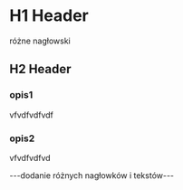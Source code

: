 # H1 Header
różne nagłowski

## H2 Header
### opis1
vfvdfvdfvdf

### opis2
vfvdfvdfvd



---dodanie różnych nagłowków i tekstów---
